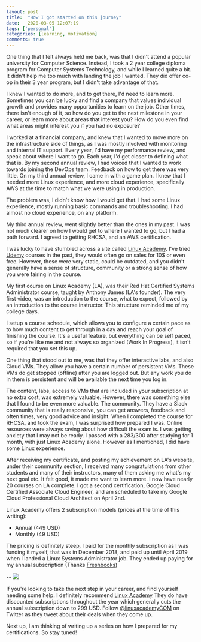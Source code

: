 ```yaml
---
layout: post
title:  "How I got started on this journey"
date:   2020-03-05 12:07:19
tags: ['personal']
categories: [learning, motivation]
comments: true
---
```


One thing that I felt always held me back, was that I didn't attend a popular university for Computer Science. Instead, I took a 2 year college diploma program for Computer Systems Technology, and while I learned quite a bit. It didn't help me too much with landing the job I wanted. They did offer co-op in their 3 year program, but I didn't take advantage of that.

I knew I wanted to do more, and to get there, I'd need to learn more. Sometimes you can be lucky and find a company that values individual growth and provides many opportunities to learn on the job. Other times, there isn't enough of it, so how do you get to the next milestone in your career, or learn more about areas that interest you? How do you even find what areas might interest you if you had no exposure?
<!--more-->

I worked at a financial company, and knew that I wanted to move more on the infrastructure side of things, as I was mostly involved with monitoring and internal IT support. Every year, I'd have my performance review, and speak about where I want to go. Each year, I'd get closer to defining what that is. By my second annual review, I had voiced that I wanted to work towards joining the DevOps team. Feedback on how to get there was very little. On my third annual review, I came in with a
game plan. I knew that I needed more Linux experience, and more cloud experience, specifically AWS at the time to match what we were using in production.

The problem was, I didn't know how I would get that. I had some Linux experience, mostly running basic commands and troubleshooting. I had almost no cloud experience, on any platform.

My third annual review, went slightly better than the ones in my past. I was not much clearer on how I would get to where I wanted to go, but I had a path forward. I agreed to getting RHCSA, and an AWS certification.

I was lucky to have stumbled across a site called <a href="https://linuxacademy.com">Linux Academy</a>. I've tried <a href="https://udemy.com">Udemy</a> courses in the past, they would often go on sales for 10$ or even free. However, these were very static, could be outdated, and you didn't generally have a sense of structure, community or a strong sense of how you were fairing in the course.

My first course on Linux Academy (LA), was their Red Hat Certified Systems Administrator course, taught by Anthony James (LA's founder). The very first video, was an introduction to the course, what to expect, followed by an introduction to the course instructor. This structure reminded me of my college days. 

I setup a course schedule, which allows you to configure a certain pace as to how much content to get through in a day and reach your goal of finishing the course. It's a useful feature, but everything can be self paced, so if you're like me and not always so organized (Work In Progress), it isn't required that you set this up.

One thing that stood out to me, was that they offer interactive labs, and also Cloud VMs. They allow you have a certain number of persistent VMs. These VMs do get stopped (offline) after you are logged out. But any work you do in them is persistent and will be available the next time you log in.

The content, labs, access to VMs that are included in your subscription at no extra cost, was extremely valuable. However, there was something else that I found to be even more valuable. The community. They have a Slack community that is really responsive, you can get answers, feedback and often times, very good advice and insight. When I completed the course for RHCSA, and took the exam, I was surprised how prepared I was. Online resources were always raving about how difficult the
exam is. I was getting anxiety that I may not be ready. I passed with a 283/300 after studying for 1 month, with just Linux Academy alone. However as I mentioned, I did have some Linux experience. 

After receiving my certificate, and posting my achievement on LA's website, under their community section, I received many congratulations from other students and many of their instructors, many of them asking me what's my next goal etc. It felt good, it made me want to learn more. I now have nearly 20 courses on LA complete. I got a second certification, Google Cloud Certified Associate Cloud Engineer, and am scheduled to take my Google Cloud Professional Cloud Architect on April 2nd.

Linux Academy offers 2 subscription models (prices at the time of this writing):
* Annual (449 USD)
* Monthly (49 USD)

The pricing is definitely steep, I paid for the monthly subscription as I was funding it myself, that was in December 2018, and paid up until April 2019 when I landed a Linux Systems Administrator job. They ended up paying for my annual subscription (Thanks <a href="https://freshbooks.com">Freshbooks</a>)

--
<img src="https://avatars1.githubusercontent.com/u/17256228?s=200&v=4" />

If you're looking to take the next step in your career, and find yourself needing some help. I definitely recommend <a href="https://linuxacademy.com">Linux Academy</a> They do have discounted subscriptions throughout the year which generally cuts the annual subscription down to 299 USD. Follow <a href="https://twitter.com/linuxacademyCOM">@linuxacademyCOM</a> on Twitter as they tweet about their deals when they come up.

Next up, I am thinking of writing up a series on how I prepared for my certifications. So stay tuned!



